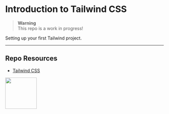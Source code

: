 # Introduction to Tailwind CSS

> **Warning**  
> This repo is a work in progress!

Setting up your first Tailwind project.

***

## Repo Resources

* [Tailwind CSS](https://tailwindcss.com/)

<a href="https://codeadam.ca">
<img src="https://codeadam.ca/images/code-block.png" width="100">
</a>
